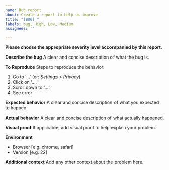 ```yaml
---
name: Bug report
about: Create a report to help us improve
title: "[BUG] "
labels: bug, High, Low, Medium
assignees: ''

---
```


**Please choose the appropriate severity level accompanied by this report.**

**Describe the bug**
A clear and concise description of what the bug is.

**To Reproduce**
Steps to reproduce the behavior:
1. Go to '...' (or: _Settings_ > _Privacy_)
2. Click on '....'
3. Scroll down to '....'
4. See error

**Expected behavior**
A clear and concise description of what you expected to happen.

**Actual behavior**
A clear and concise description of what actually happened.

**Visual proof**
If applicable, add visual proof to help explain your problem.

**Environment**
 - Browser [e.g. chrome, safari]
 - Version [e.g. 22]

**Additional context**
Add any other context about the problem here.
